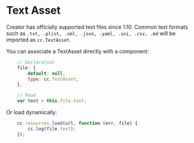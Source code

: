 # Text Asset

Creator has officially supported text files since 1.10. Common text formats such as `.txt, .plist, .xml, .json, .yaml, .ini, .csv, .md` will be imported as `cc.TextAsset`.

You can associate a TextAsset directly with a component:

```js
    // Declaration
    file: {
        default: null,
        type: cc.TextAsset,
    },

    // Read
    var text = this.file.text;
```

Or load dynamically:

```js
    cc.resources.load(url, function (err, file) {
        cc.log(file.text);
    });
```

